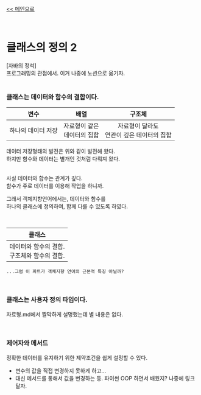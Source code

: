 [<< 메인으로](https://github.com/AtomicLiquors/Java_Wiki_Chb)

&nbsp;  

# 클래스의 정의 2

[자바의 정석]  
프로그래밍의 관점에서.
이거 나중에 노션으로 옮기자.   
&nbsp;  

### 클래스는 데이터와 함수의 결합이다.

| <center>변수</center> | <center>배열</center>  | <center>구조체</center>         |
|:-------------------:|:--------------------:|:----------------------------:|
| 하나의 데이터 저장          | 자료형이 같은</br> 데이터의 집합 | 자료형이 달라도 </br>연관이 깊은 데이터의 집합 |

데이터 저장형태의 발전은 위와 같이 발전해 왔다.  
하지만 함수와 데이터는 별개인 것처럼 다뤄져 왔다. 

&nbsp;  
사실 데이터와 함수는 관계가 깊다.  
함수가 주로 데이터를 이용해 작업을 하니까. 

그래서 객체지향언어에서는, 데이터와 함수를   
하나의 클래스에 정의하여, 함께 다룰 수 있도록 하였다.  

&nbsp;  

| 클래스                           |
|:-----------------------------:|
| 데이터와 함수의 결합.</br>구조체와 함수의 결합. |

```
...그럼 이 파트가 객체지향 언어의 근본적 특징 아닐까?
```

&nbsp;  

### 클래스는 사용자 정의 타입이다.

자료형.md에서 짤막하게 설명했는데 별 내용은 없다.

&nbsp;  

### 제어자와 메서드

정확한 데이터를 유지하기 위한 제약조건을 쉽게 설정할 수 있다.  

- 변수의 값을 직접 변경하지 못하게 하고...
- 대신 메서드를 통해서 값을 변경하는 등. 파이썬 OOP 하면서 배웠지? 나중에 링크 달자.
